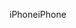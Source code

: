 <span data-ttu-id="4bbdf-101">iPhone</span><span class="sxs-lookup"><span data-stu-id="4bbdf-101">iPhone</span></span>